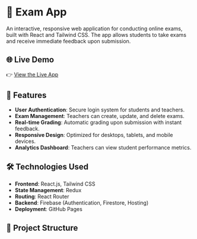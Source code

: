 # 📝 Exam App

An interactive, responsive web application for conducting online exams, built with React and Tailwind CSS. The app allows students to take exams and receive immediate feedback upon submission.

## 🌐 Live Demo

👉 [View the Live App](https://top-reh.github.io/exam-app)

## 🚀 Features

- **User Authentication**: Secure login system for students and teachers.
- **Exam Management**: Teachers can create, update, and delete exams.
- **Real-time Grading**: Automatic grading upon submission with instant feedback.
- **Responsive Design**: Optimized for desktops, tablets, and mobile devices.
- **Analytics Dashboard**: Teachers can view student performance metrics.

## 🛠️ Technologies Used

- **Frontend**: React.js, Tailwind CSS
- **State Management**: Redux
- **Routing**: React Router
- **Backend**: Firebase (Authentication, Firestore, Hosting)
- **Deployment**: GitHub Pages

## 📂 Project Structure


